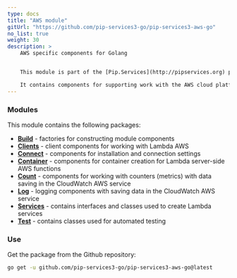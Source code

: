 ```yaml
---
type: docs
title: "AWS module"
gitUrl: "https://github.com/pip-services3-go/pip-services3-aws-go"
no_list: true
weight: 30
description: > 
    AWS specific components for Golang


    This module is part of the [Pip.Services](http://pipservices.org) polyglot microservices toolkit.

    It contains components for supporting work with the AWS cloud platform.
---
```



### Modules

This module contains the following packages:

- [**Build**](build) - factories for constructing module components
- [**Clients**](clients) - client components for working with Lambda AWS
- [**Connect**](connect) - components for installation and connection settings
- [**Container**](container) - components for container creation for Lambda server-side AWS functions
- [**Count**](count) - components for working with counters (metrics) with data saving in the CloudWatch AWS service
- [**Log**](log) - logging components with saving data in the CloudWatch AWS service
- [**Services**](log) - contains interfaces and classes used to create Lambda services
- [**Test**](test) - contains classes used for automated testing

### Use

Get the package from the Github repository:
```bash
go get -u github.com/pip-services3-go/pip-services3-aws-go@latest
```
